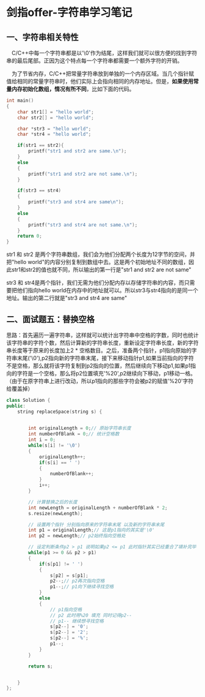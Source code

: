 # 剑指offer-字符串学习笔记

## 一、字符串相关特性

&emsp;C/C++中每一个字符串都是以'\0'作为结尾，这样我们就可以很方便的找到字符串的最后尾部。正因为这个特点每一个字符串都需要一个额外字符的开销。

&emsp;为了节省内存，C/C++把常量字符串放到单独的一个内存区域。当几个指针赋值给相同的常量字符串时，他们实际上会指向相同的内存地址。但是，**如果使用常量内存初始化数组，情况有所不同**，比如下面的代码。

```cpp
int main()
{
    char str1[] = "hello world";
    char str2[] = "hello world";

    char *str3 = "hello world";
    char *str4 = "hello world";

    if(str1 == str2){
        printf("str1 and str2 are same.\n");
    }
    else
    {
        printf("str1 and str2 are not same.\n");
    }

    if(str3 == str4)
    {
        printf("str3 and str4 are same\n");
    }
    else
    {
        printf("str3 and str4 are not same.\n");
    }
    return 0;
}

```

str1 和 str2 是两个字符串数组，我们会为他们分配两个长度为12字节的空间，并把"hello world"的内容分别复制到数组中去。这是两个初始地址不同的数组，因此str1和str2的值也就不同，所以输出的第一行是"str1 and str2 are not same"

str3 和 str4是两个指针，我们无需为他们分配内存以存储字符串的内容，而只需要把他们指向hello world在内存中的地址就可以。所以str3与str4指向的是同一个地址。输出的第二行就是"str3 and str4 are same"

## 二、面试题五：替换空格



思路：首先遍历一遍字符串，这样就可以统计出字符串中空格的字数，同时也统计该字符串的字符个数，然后计算新的字符串长度，重新设定字符串长度，新的字符串长度等于原来的长度加上2 * 空格数目。之后，准备两个指针，p1指向原始的字符串末尾('\0'),p2指向新的字符串末尾，接下来移动指针p1,如果当前指向的字符不是空格，那么就将该字符复制到p2指向的位置，然后继续向下移动p1,如果p1指向的字符是一个空格，那么将p2位置填充'%20',p2继续向下移动，p1移动一格。（由于在原字符串上进行改动，所以p1指向的那些字符会被p2的赋值'%20'字符给覆盖掉）


```cpp
class Solution {
public:
    string replaceSpace(string s) {
        

        int originalLength = 0;// 原始字符串长度
        int numberOfBlank = 0;// 统计空格数
        int i = 0;
        while(s[i] != '\0')
        {
            originalLength++;
            if(s[i] == ' ')
            {
                numberOfBlank++;
            }
            i++;
        }

        // 计算替换之后的长度
        int newLength = originalLength + numberOfBlank * 2;
        s.resize(newLength);

        // 设置两个指针 分别指向原来的字符串末尾 以及新的字符串末尾 
        int p1 = originalLength;// 这是p1指向的其实是'\0'
        int p2 = newLength;// p2始终指向空格处

        // 设定判断条件p2 > p1 说明如果p2 <= p1 此时指针其实已经重合了填补完毕 只存在p2 = p1 没有p1 > p2 
        while(p1 >= 0 && p2 > p1)
        {
            if(s[p1] != ' ')
            {
                s[p2] = s[p1];
                p2--;// p2再次指向空格
                p1--;// p1向下继续寻找空格
            }
            else
            {
                // p1指向空格
                // p2 此时用%20 填充 同时记得p2--
                // p1-- 继续想寻找空格
                s[p2--] = '0';
                s[p2--] = '2';
                s[p2--] = '%';
                p1--;
            }
        }

        return s;


    }
};
```






